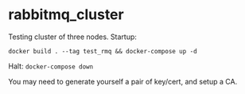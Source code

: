 # rabbitmq_cluster

Testing cluster of three nodes. Startup:

`docker build . --tag test_rmq && docker-compose up -d`

Halt:
`docker-compose down`

You may need to generate yourself a pair of key/cert, and setup a CA.

